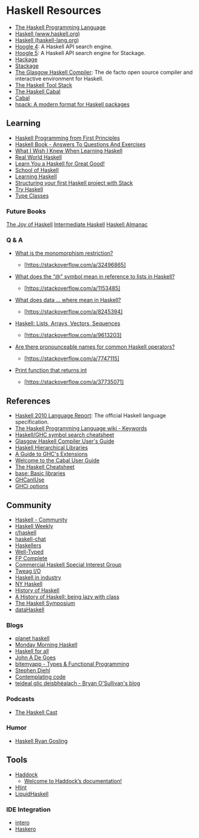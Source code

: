 # Haskell Resources

- [The Haskell Programming Language](https://wiki.haskell.org/Haskell)
- [Haskell (www.haskell.org)](https://www.haskell.org/)
- [Haskell (haskell-lang.org)](https://haskell-lang.org/)
- [Hoogle 4](https://www.haskell.org/hoogle/): A Haskell API search engine.
- [Hoogle 5](https://hoogle.haskell.org): A Haskell API search engine for Stackage.
- [Hackage](https://hackage.haskell.org/)
- [Stackage](https://www.stackage.org/)
- [The Glasgow Haskell Compiler](https://www.haskell.org/ghc/): The de facto open source compiler and interactive environment for Haskell.
- [The Haskell Tool Stack](https://docs.haskellstack.org/en/stable/README/)
- [The Haskell Cabal](https://www.haskell.org/cabal/)
- [Cabal](https://wiki.haskell.org/Cabal)
- [hpack: A modern format for Haskell packages](https://github.com/sol/hpack)

## Learning

- [Haskell Programming from First Principles](http://haskellbook.com/)
- [Haskell Book - Answers To Questions And Exercises](https://github.com/larrybotha/haskell-book)
- [What I Wish I Knew When Learning Haskell](http://dev.stephendiehl.com/hask/)
- [Real World Haskell](http://book.realworldhaskell.org/)
- [Learn You a Haskell for Great Good!](http://learnyouahaskell.com/)
- [School of Haskell](https://www.schoolofhaskell.com/)
- [Learning Haskell](http://learn.hfm.io/)
- [Structuring your first Haskell project with Stack](https://sakshamsharma.com/2018/03/haskell-proj-struct/)
- [Try Haskell](https://tryhaskell.org/)
- [Type Classes](https://typeclasses.com/)

### Future Books

[The Joy of Haskell](https://joyofhaskell.com/)
[Intermediate Haskell](https://intermediatehaskell.com/)
[Haskell Almanac](https://lorepub.com/product/cookbook)

### Q & A

- [What is the monomorphism restriction?](https://stackoverflow.com/q/32496864)

  - [https://stackoverflow.com/a/32496865]

- [What does the “@” symbol mean in reference to lists in Haskell?](https://stackoverflow.com/q/1153465)

  - [https://stackoverflow.com/a/1153485]

- [What does data … where mean in Haskell?](https://stackoverflow.com/q/8245288)

  - [https://stackoverflow.com/a/8245394]

- [Haskell: Lists, Arrays, Vectors, Sequences](https://stackoverflow.com/q/9611904)

  - [https://stackoverflow.com/a/9613203]

- [Are there pronounceable names for common Haskell operators?](https://stackoverflow.com/q/7746894)

  - [https://stackoverflow.com/a/7747115]

- [Print function that returns int](https://stackoverflow.com/q/37734954)

  - [https://stackoverflow.com/a/37735071]

## References

- [Haskell 2010 Language Report](https://www.haskell.org/onlinereport/haskell2010/): The official Haskell language specification.
- [The Haskell Programming Language wiki - Keywords](https://wiki.haskell.org/Keywords)
- [Haskell/GHC symbol search cheatsheet](https://github.com/takenobu-hs/haskell-symbol-search-cheatsheet)
- [Glasgow Haskell Compiler User's Guide](http://mpickering.github.io/ghc-docs/build-html/users_guide/)
- [Haskell Hierarchical Libraries](https://downloads.haskell.org/~ghc/latest/docs/html/libraries/index.html)
- [A Guide to GHC's Extensions](https://limperg.de/ghc-extensions/)
- [Welcome to the Cabal User Guide](https://www.haskell.org/cabal/users-guide/)
- [The Haskell Cheatsheet](http://cheatsheet.codeslower.com/)
- [base: Basic libraries](https://hackage.haskell.org/package/base)
- [GHCanIUse](https://damianfral.github.io/ghcaniuse/)
- [GHCi options](https://downloads.haskell.org/~ghc/latest/docs/html/users_guide/ghci.html#ghci-options)

## Community

- [Haskell - Community](https://www.haskell.org/community)
- [Haskell Weekly](https://haskellweekly.news/)
- [r/haskell](https://www.reddit.com/r/haskell/)
- [haskell-chat](https://gitter.im/haskell-chat)
- [Haskellers](https://www.haskellers.com)
- [Well-Typed](http://www.well-typed.com/)
- [FP Complete](https://www.fpcomplete.com/)
- [Commercial Haskell Special Interest Group](http://commercialhaskell.com/)
- [Tweag I/O](https://www.tweag.io/)
- [Haskell in industry](https://wiki.haskell.org/Haskell_in_industry)
- [NY Haskell](http://ny-haskell.org/)
- [History of Haskell](https://wiki.haskell.org/History_of_Haskell)
- [A History of Haskell: being lazy with class](https://youtu.be/3bjXGrycMhQ)
- [The Haskell Symposium](https://www.haskell.org/haskell-symposium/)
- [dataHaskell](http://www.datahaskell.org/)

### Blogs

- [planet haskell](https://planet.haskell.org/)
- [Monday Morning Haskell](https://mmhaskell.com/)
- [Haskell for all](http://www.haskellforall.com/)
- [John A De Goes](http://degoes.net/)
- [bitemyapp - Types & Functional Programming](http://bitemyapp.com/)
- [Stephen Diehl](http://www.stephendiehl.com/posts.html)
- [Contemplating code](http://contemplatecode.blogspot.com/)
- [teideal glic deisbhéalach - Bryan O'Sullivan's blog](http://www.serpentine.com/blog/)

### Podcasts

- [The Haskell Cast](http://www.haskellcast.com/)

### Humor

- [Haskell Ryan Gosling](https://haskellryangosling.tumblr.com/)

## Tools

- [Haddock](https://www.haskell.org/haddock/)
  - [Welcome to Haddock’s documentation!](https://haskell-haddock.readthedocs.io/en/latest/)
- [Hlint](https://github.com/ndmitchell/hlint)
- [LiquidHaskell](https://ucsd-progsys.github.io/liquidhaskell-blog/)

### IDE Integration

- [intero](https://github.com/commercialhaskell/intero)
- [Haskero](https://marketplace.visualstudio.com/items?itemName=Vans.haskero)
